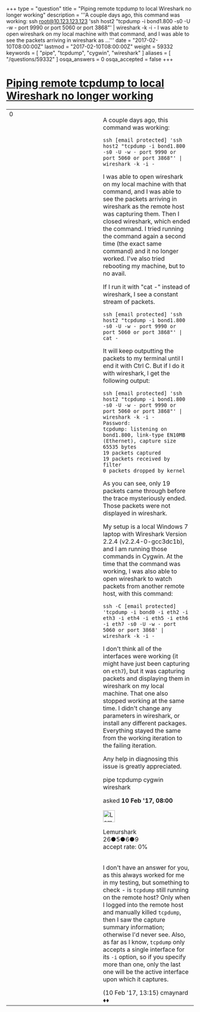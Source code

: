+++
type = "question"
title = "Piping remote tcpdump to local Wireshark no longer working"
description = '''A couple days ago, this command was working: ssh root@10.123.123.123 &#x27;ssh host2 &quot;tcpdump -i bond1.800 -s0 -U -w - port 9990 or port 5060 or port 3868&quot;&#x27; | wireshark -k -i -  I was able to open wireshark on my local machine with that command, and I was able to see the packets arriving in wireshark as ...'''
date = "2017-02-10T08:00:00Z"
lastmod = "2017-02-10T08:00:00Z"
weight = 59332
keywords = [ "pipe", "tcpdump", "cygwin", "wireshark" ]
aliases = [ "/questions/59332" ]
osqa_answers = 0
osqa_accepted = false
+++

<div class="headNormal">

# [Piping remote tcpdump to local Wireshark no longer working](/questions/59332/piping-remote-tcpdump-to-local-wireshark-no-longer-working)

</div>

<div id="main-body">

<div id="askform">

<table id="question-table" style="width:100%;"><colgroup><col style="width: 50%" /><col style="width: 50%" /></colgroup><tbody><tr class="odd"><td style="width: 30px; vertical-align: top"><div class="vote-buttons"><div id="post-59332-score" class="post-score" title="current number of votes">0</div><div id="favorite-count" class="favorite-count"></div></div></td><td><div id="item-right"><div class="question-body"><p>A couple days ago, this command was working:</p><pre><code>ssh [email protected] &#39;ssh host2 &quot;tcpdump -i bond1.800 -s0 -U -w - port 9990 or port 5060 or port 3868&quot;&#39; | wireshark -k -i -</code></pre><p>I was able to open wireshark on my local machine with that command, and I was able to see the packets arriving in wireshark as the remote host was capturing them. Then I closed wireshark, which ended the command. I tried running the command again a second time (the exact same command) and it no longer worked. I've also tried rebooting my machine, but to no avail.<br />
</p><p>If I run it with "cat -" instead of wireshark, I see a constant stream of packets.</p><pre><code>ssh [email protected] &#39;ssh host2 &quot;tcpdump -i bond1.800 -s0 -U -w - port 9990 or port 5060 or port 3868&quot;&#39; | cat -</code></pre><p>It will keep outputting the packets to my terminal until I end it with Ctrl C. But if I do it with wireshark, I get the following output:</p><pre><code>ssh [email protected] &#39;ssh host2 &quot;tcpdump -i bond1.800 -s0 -U -w - port 9990 or port 5060 or port 3868&quot;&#39; | wireshark -k -i -
Password:
tcpdump: listening on bond1.800, link-type EN10MB (Ethernet), capture size 65535 bytes
19 packets captured
19 packets received by filter
0 packets dropped by kernel</code></pre><p>As you can see, only 19 packets came through before the trace mysteriously ended. Those packets were not displayed in wireshark.<br />
</p><p>My setup is a local Windows 7 laptop with Wireshark Version 2.2.4 (v2.2.4-0-gcc3dc1b), and I am running those commands in Cygwin. At the time that the command was working, I was also able to open wireshark to watch packets from another remote host, with this command:</p><pre><code>ssh -C [email protected] &#39;tcpdump -i bond0 -i eth2 -i eth3 -i eth4 -i eth5 -i eth6 -i eth7 -s0 -U -w - port 5060 or port 3868&#39; | wireshark -k -i -</code></pre><p>I don't think all of the interfaces were working (it might have just been capturing on <code>eth7</code>), but it was capturing packets and displaying them in wireshark on my local machine. That one also stopped working at the same time. I didn't change any parameters in wireshark, or install any different packages. Everything stayed the same from the working iteration to the failing iteration.</p><p>Any help in diagnosing this issue is greatly appreciated.</p></div><div id="question-tags" class="tags-container tags">pipe tcpdump cygwin wireshark</div><div id="question-controls" class="post-controls"></div><div class="post-update-info-container"><div class="post-update-info post-update-info-user"><p>asked <strong>10 Feb '17, 08:00</strong></p><img src="https://secure.gravatar.com/avatar/e96b0196e8e968b1a2d8f6ddfda87ab1?s=32&amp;d=identicon&amp;r=g" class="gravatar" width="32" height="32" alt="Lemurshark&#39;s gravatar image" /><p>Lemurshark<br />
<span class="score" title="26 reputation points">26</span><span title="5 badges"><span class="badge1">●</span><span class="badgecount">5</span></span><span title="6 badges"><span class="silver">●</span><span class="badgecount">6</span></span><span title="9 badges"><span class="bronze">●</span><span class="badgecount">9</span></span><br />
<span class="accept_rate" title="Rate of the user&#39;s accepted answers">accept rate:</span> <span title="Lemurshark has no accepted answers">0%</span> </br></br></p></div></div><div id="comments-container-59332" class="comments-container"><span id="59337"></span><div id="comment-59337" class="comment"><div id="post-59337-score" class="comment-score"></div><div class="comment-text"><p>I don't have an answer for you, as this always worked for me in my testing, but something to check - is <code>tcpdump</code> still running on the remote host? Only when I logged into the remote host and manually killed <code>tcpdump</code>, then I saw the capture summary information; otherwise I'd never see. Also, as far as I know, <code>tcpdump</code> only accepts a single interface for its <code>-i</code> option, so if you specify more than one, only the last one will be the active interface upon which it captures.</p></div><div id="comment-59337-info" class="comment-info"><span class="comment-age">(10 Feb '17, 13:15)</span> cmaynard ♦♦</div></div></div><div id="comment-tools-59332" class="comment-tools"></div><div class="clear"></div><div id="comment-59332-form-container" class="comment-form-container"></div><div class="clear"></div></div></td></tr></tbody></table>

</div>

</div>

